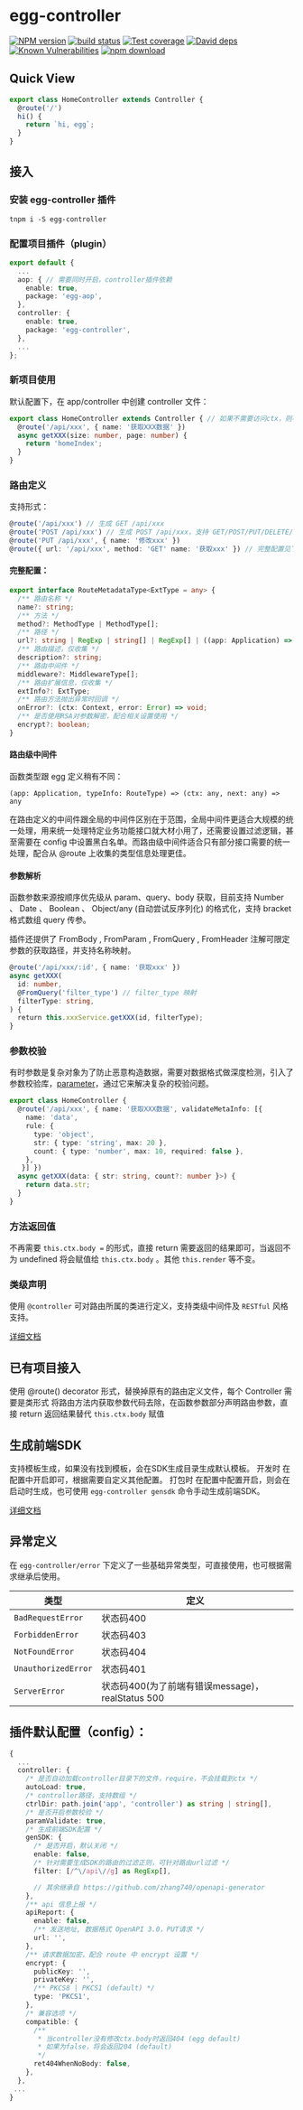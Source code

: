 # egg-controller

[![NPM version][npm-image]][npm-url]
[![build status][travis-image]][travis-url]
[![Test coverage][codecov-image]][codecov-url]
[![David deps][david-image]][david-url]
[![Known Vulnerabilities][snyk-image]][snyk-url]
[![npm download][download-image]][download-url]

[npm-image]: https://img.shields.io/npm/v/egg-controller.svg?style=flat-square
[npm-url]: https://npmjs.org/package/egg-controller
[travis-image]: https://img.shields.io/travis/zhang740/egg-controller.svg?style=flat-square
[travis-url]: https://travis-ci.org/zhang740/egg-controller
[codecov-image]: https://codecov.io/github/zhang740/egg-controller/coverage.svg?branch=master
[codecov-url]: https://codecov.io/github/zhang740/egg-controller?branch=master
[david-image]: https://img.shields.io/david/zhang740/egg-controller.svg?style=flat-square
[david-url]: https://david-dm.org/zhang740/egg-controller
[snyk-image]: https://snyk.io/test/npm/egg-controller/badge.svg?style=flat-square
[snyk-url]: https://snyk.io/test/npm/egg-controller
[download-image]: https://img.shields.io/npm/dm/egg-controller.svg?style=flat-square
[download-url]: https://npmjs.org/package/egg-controller

## Quick View

```ts
export class HomeController extends Controller {
  @route('/')
  hi() {
    return `hi, egg`;
  }
}
```

## 接入

### 安装 egg-controller 插件

```shell
tnpm i -S egg-controller
```

### 配置项目插件（plugin）

```ts
export default {
  ...
  aop: { // 需要同时开启，controller插件依赖
    enable: true,
    package: 'egg-aop',
  },
  controller: {
    enable: true,
    package: 'egg-controller',
  },
  ...
};
```

### 新项目使用

默认配置下，在 app/controller 中创建 controller 文件：

```ts
export class HomeController extends Controller { // 如果不需要访问ctx，则不需要继承
  @route('/api/xxx', { name: '获取XXX数据' })
  async getXXX(size: number, page: number) {
    return 'homeIndex';
  }
}
```

### 路由定义

支持形式：

```ts
@route('/api/xxx') // 生成 GET /api/xxx
@route('POST /api/xxx') // 生成 POST /api/xxx，支持 GET/POST/PUT/DELETE/PATCH
@route('PUT /api/xxx', { name: '修改xxx' })
@route({ url: '/api/xxx', method: 'GET' name: '获取xxx' }) // 完整配置见下节
```

#### 完整配置：

```ts
export interface RouteMetadataType<ExtType = any> {
  /** 路由名称 */
  name?: string;
  /** 方法 */
  method?: MethodType | MethodType[];
  /** 路径 */
  url?: string | RegExp | string[] | RegExp[] | ((app: Application) => string);
  /** 路由描述，仅收集 */
  description?: string;
  /** 路由中间件 */
  middleware?: MiddlewareType[];
  /** 路由扩展信息，仅收集 */
  extInfo?: ExtType;
  /** 路由方法抛出异常时回调 */
  onError?: (ctx: Context, error: Error) => void;
  /** 是否使用RSA对参数解密，配合相关设置使用 */
  encrypt?: boolean;
}
```

#### 路由级中间件

函数类型跟 egg 定义稍有不同：

`(app: Application, typeInfo: RouteType) => (ctx: any, next: any) => any`

在路由定义的中间件跟全局的中间件区别在于范围，全局中间件更适合大规模的统一处理，用来统一处理特定业务功能接口就大材小用了，还需要设置过滤逻辑，甚至需要在 config 中设置黑白名单。而路由级中间件适合只有部分接口需要的统一处理，配合从 @route 上收集的类型信息处理更佳。

#### 参数解析

函数参数来源按顺序优先级从 param、query、body 获取，目前支持 Number 、 Date 、 Boolean 、 Object/any (自动尝试反序列化) 的格式化，支持 bracket 格式数组 query 传参。

插件还提供了 FromBody , FromParam , FromQuery , FromHeader 注解可限定参数的获取路径，并支持名称映射。

```ts
@route('/api/xxx/:id', { name: '获取xxx' })
async getXXX(
  id: number,
  @FromQuery('filter_type') // filter_type 映射
  filterType: string,
) {
  return this.xxxService.getXXX(id, filterType);
}
```

### 参数校验

有时参数是复杂对象为了防止恶意构造数据，需要对数据格式做深度检测，引入了参数校验库，[parameter](https://github.com/node-modules/parameter)，通过它来解决复杂的校验问题。

```ts
export class HomeController {
  @route('/api/xxx', { name: '获取XXX数据', validateMetaInfo: [{
    name: 'data',
    rule: {
      type: 'object',
      str: { type: 'string', max: 20 },
      count: { type: 'number', max: 10, required: false },
    },
   }] })
  async getXXX(data: { str: string, count?: number }>) {
    return data.str;
  }
}
```

### 方法返回值

不再需要 `this.ctx.body =` 的形式，直接 return 需要返回的结果即可，当返回不为 undefined 将会赋值给 `this.ctx.body` 。其他 `this.render` 等不变。

### 类级声明

使用 `@controller` 可对路由所属的类进行定义，支持类级中间件及 `RESTful` 风格支持。

[详细文档](/docs/controller.md)

## 已有项目接入

使用 @route() decorator 形式，替换掉原有的路由定义文件，每个 Controller 需要是类形式
将路由方法内获取参数代码去除，在函数参数部分声明路由参数，直接 return 返回结果替代 `this.ctx.body` 赋值

## 生成前端SDK

支持模板生成，如果没有找到模板，会在SDK生成目录生成默认模板。
开发时
在配置中开启即可，根据需要自定义其他配置。
打包时
在配置中配置开启，则会在启动时生成，也可使用 `egg-controller gensdk` 命令手动生成前端SDK。

[详细文档](/docs/gensdk.md)

## 异常定义

在 `egg-controller/error` 下定义了一些基础异常类型，可直接使用，也可根据需求继承后使用。

| 类型 | 定义 |
| --- | --- |
| `BadRequestError` | 状态码400 |
| `ForbiddenError` | 状态码403 |
| `NotFoundError` | 状态码404 |
| `UnauthorizedError` | 状态码401 |
| `ServerError` | 状态码400(为了前端有错误message)，realStatus 500 |

## 插件默认配置（config）：

```ts
{
  ...
  controller: {
    /* 是否自动加载controller目录下的文件，require，不会挂载到ctx */
    autoLoad: true,
    /* controller路径，支持数组 */
    ctrlDir: path.join('app', 'controller') as string | string[],
    /* 是否开启参数校验 */
    paramValidate: true,
    /* 生成前端SDK配置 */
    genSDK: {
      /* 是否开启，默认关闭 */
      enable: false,
      /* 针对需要生成SDK的路由的过滤正则，可针对路由url过滤 */
      filter: [/^\/api\//g] as RegExp[],

      // 其余继承自 https://github.com/zhang740/openapi-generator
    },
    /** api 信息上报 */
    apiReport: {
      enable: false,
      /** 发送地址, 数据格式 OpenAPI 3.0，PUT请求 */
      url: '',
    },
    /** 请求数据加密，配合 route 中 encrypt 设置 */
    encrypt: {
      publicKey: '',
      privateKey: '',
      /** PKCS8 | PKCS1 (default) */
      type: 'PKCS1',
    },
    /* 兼容选项 */
    compatible: {
      /**
       * 当controller没有修改ctx.body时返回404 (egg default)
       * 如果为false，将会返回204 (default)
       */
      ret404WhenNoBody: false,
    },
  },
 ...
}
```
